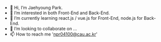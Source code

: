 - 👋 Hi, I’m Jaehyoung Park.
- 👀 I’m interested in both Front-End and Back-End.
- 🌱 I’m currently learning react.js / vue.js for Front-End, node.js for Back-End.
- 💞️ I’m looking to collaborate on ...
- 📫 How to reach me 'npr04100@cau.ac.kr'

<!---
woguddl/woguddl is a ✨ special ✨ repository because its `README.md` (this file) appears on your GitHub profile.
You can click the Preview link to take a look at your changes.
--->
